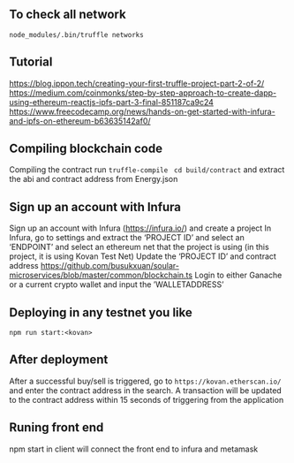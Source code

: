 ## To check all network
`node_modules/.bin/truffle networks`
## Tutorial
https://blog.ippon.tech/creating-your-first-truffle-project-part-2-of-2/
https://medium.com/coinmonks/step-by-step-approach-to-create-dapp-using-ethereum-reactjs-ipfs-part-3-final-851187ca9c24
https://www.freecodecamp.org/news/hands-on-get-started-with-infura-and-ipfs-on-ethereum-b63635142af0/

## Compiling blockchain code
Compiling the contract run `truffle-compile`
` cd build/contract` and extract the abi and contract address from Energy.json

## Sign up an account with Infura
Sign up an account with Infura (https://infura.io/) and create a project 
In Infura, go to settings and extract the ‘PROJECT ID’ and select an ‘ENDPOINT’ and select an ethereum net that the project is using (in this project, it is using Kovan Test Net)
Update the ‘PROJECT ID’ and contract address https://github.com/busukxuan/soular-microservices/blob/master/common/blockchain.ts
Login to either Ganache or a current crypto wallet and input the ’WALLETADDRESS’

## Deploying in any testnet you like
`npm run start:<kovan>`

## After deployment
After a successful buy/sell is triggered, go to `https://kovan.etherscan.io/` and enter the contract address in the search. A transaction will be updated to the contract address within 15 seconds of triggering from the application

## Runing front end
npm start in client will connect the front end to infura and metamask

